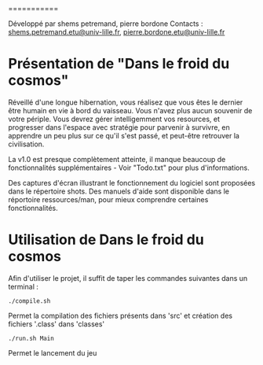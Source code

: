 <Mettre ici le nom de votre jeu>
===========

Développé par shems petremand, pierre bordone
Contacts : shems.petremand.etu@univ-lille.fr, pierre.bordone.etu@univ-lille.fr

# Présentation de "Dans le froid du cosmos"

Réveillé d'une longue hibernation, vous réalisez que vous êtes le dernier être humain en vie à bord du vaisseau.
Vous n'avez plus aucun souvenir de votre périple.
Vous devrez gérer intelligemment vos resources, et progresser dans l'espace avec stratégie pour parvenir à survivre, en apprendre un peu plus sur ce qu'il s'est passé, et peut-être retrouver la civilisation.


La v1.0 est presque complètement atteinte, il manque beaucoup de fonctionnalités supplémentaires - Voir "Todo.txt" pour plus d'informations.


Des captures d'écran illustrant le fonctionnement du logiciel sont proposées dans le répertoire shots.
Des manuels d'aide sont disponible dans le réportoire ressources/man, pour mieux comprendre certaines fonctionnalités.


# Utilisation de Dans le froid du cosmos

Afin d'utiliser le projet, il suffit de taper les commandes suivantes dans un terminal :

```
./compile.sh
```
Permet la compilation des fichiers présents dans 'src' et création des fichiers '.class' dans 'classes'

```
./run.sh Main
```
Permet le lancement du jeu
